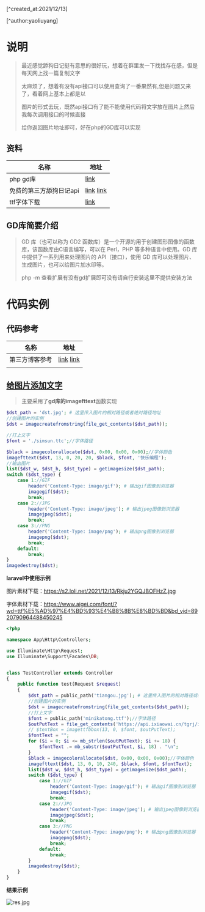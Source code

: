 [^created_at:2021/12/13]

[^author:yaoliuyang]

#  说明

> 最近感觉舔狗日记挺有意思的很好玩，想着在群里发一下找找存在感，但是每天网上找一篇复制文字
>
> 太麻烦了，想着有没有api接口可以使用查询了一番果然有,但是问题又来了，看着网上基本上都是以
>
> 图片的形式去玩，既然api接口有了能不能使用代码将文字放在图片上然后我每次调用接口的时候直接
>
> 给你返回图片地址即可，好在php的GD库可以实现

## 资料

| 名称                    | 地址                                                         |
| ----------------------- | ------------------------------------------------------------ |
| php gd库                | [link](https://www.php.net/manual/zh/book.image.php)         |
| 免费的第三方舔狗日记api | [link](https://api.ixiaowai.cn/)  [link](https://www.tianapi.com/apiview/180) |
| ttf字体下载             | [link](https://www.aigei.com/font/?wd=ttf%E5%AD%97%E4%BD%93%E4%B8%8B%E8%BD%BD&bd_vid=8920790964488450245) |

## GD库简要介绍

> GD 库（也可以称为 GD2 函数库）是一个开源的用于创建图形图像的函数库，该函数库由C语言编写，可以在 Perl，PHP 等多种语言中使用。GD 库中提供了一系列用来处理图片的 API（接口），使用 GD 库可以处理图片、生成图片，也可以给图片加水印等。
>
> php -m 查看扩展有没有gd扩展即可没有请自行安装这里不提供安装方法

# 代码实例

## 代码参考

| 名称           | 地址                                                         |
| -------------- | ------------------------------------------------------------ |
| 第三方博客参考 | [link](https://segmentfault.com/a/1190000006811582)  [link](https://www.cnblogs.com/wanghjun/p/9167985.html) |
|                |                                                              |



## [给图片添加文字](https://www.php.net/manual/zh/function.imagefttext.php)

> 主要采用了**gd库的imagefttext**函数实现

```php
$dst_path = 'dst.jpg'; # 这里传入图片的相对路径或者绝对路径地址
//创建图片的实例
$dst = imagecreatefromstring(file_get_contents($dst_path));

//打上文字
$font = './simsun.ttc';//字体路径

$black = imagecolorallocate($dst, 0x00, 0x00, 0x00);//字体颜色
imagefttext($dst, 13, 0, 20, 20, $black, $font, '快乐编程');
//输出图片
list($dst_w, $dst_h, $dst_type) = getimagesize($dst_path);
switch ($dst_type) {
    case 1://GIF
        header('Content-Type: image/gif'); # 输出gif图像到浏览器
        imagegif($dst);
        break;
    case 2://JPG
        header('Content-Type: image/jpeg'); # 输出jpeg图像到浏览器
        imagejpeg($dst);
        break;
    case 3://PNG
        header('Content-Type: image/png'); # 输出png图像到浏览器
        imagepng($dst);
        break;
    default:
        break;
}
imagedestroy($dst);
```

**laravel中使用示例**

图片素材下载：https://s2.loli.net/2021/12/13/Rkju2YGQJBOFHzZ.jpg

字体素材下载：https://www.aigei.com/font/?wd=ttf%E5%AD%97%E4%BD%93%E4%B8%8B%E8%BD%BD&bd_vid=8920790964488450245

```php
<?php

namespace App\Http\Controllers;

use Illuminate\Http\Request;
use Illuminate\Support\Facades\DB;


class TestController extends Controller
{
    public function test(Request $request)
    {
        $dst_path = public_path('tiangou.jpg'); # 这里传入图片的相对路径或者绝对路径地址
        //创建图片的实例
        $dst = imagecreatefromstring(file_get_contents($dst_path));
        //打上文字
        $font = public_path('minikatong.ttf');//字体路径
        $outPutText = file_get_contents('https://api.ixiaowai.cn/tgrj/index.php');
        // $textBox = imagettfbbox(13, 0, $font, $outPutText);
        $fontText = "";
        for ($i = 0; $i <= mb_strlen($outPutText); $i += 18) {
            $fontText .= mb_substr($outPutText, $i, 18) . "\n";
        }
        $black = imagecolorallocate($dst, 0x00, 0x00, 0x00);//字体颜色
        imagefttext($dst, 13, 0, 10, 240, $black, $font, $fontText);
        list($dst_w, $dst_h, $dst_type) = getimagesize($dst_path);
        switch ($dst_type) {
            case 1://GIF
                header('Content-Type: image/gif'); # 输出gif图像到浏览器
                imagegif($dst);
                break;
            case 2://JPG
                header('Content-Type: image/jpeg'); # 输出jpeg图像到浏览器
                imagejpeg($dst);
                break;
            case 3://PNG
                header('Content-Type: image/png'); # 输出png图像到浏览器
                imagepng($dst);
                break;
            default:
                break;
        }
        imagedestroy($dst);
    }
}
```

**结果示例**

![res.jpg](https://s2.loli.net/2021/12/13/NsY9mjecKJuSaft.png)

